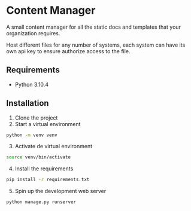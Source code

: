 # Content Manager

A small content manager for all the static docs and templates that your organization requires.

Host different files for any number of systems, each system can have its own api key to ensure authorize access to the file.

## Requirements

* Python 3.10.4

## Installation

1. Clone the project
2. Start a virtual environment
```bash
python -m venv venv
```
3. Activate de virtual environment
```bash
source venv/bin/activate
```
4. Install the requirements
```bash
pip install -r requirements.txt
```
5. Spin up the development web server
```bash
python manage.py runserver
```

